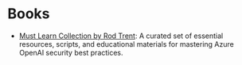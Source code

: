 
# Books

- [Must Learn Collection by Rod Trent](https://github.com/rod-trent/OpenAISecurity/tree/main/Must_Learn): A curated set of essential resources, scripts, and educational materials for mastering Azure OpenAI security best practices.


